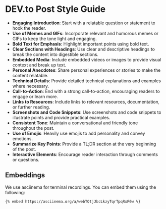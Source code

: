 # DEV.to Post Style Guide

- **Engaging Introduction**: Start with a relatable question or statement to hook the reader.
- **Use of Memes and GIFs**: Incorporate relevant and humorous memes or GIFs to keep the tone light and engaging.
- **Bold Text for Emphasis**: Highlight important points using bold text.
- **Clear Sections with Headings**: Use clear and descriptive headings to break the content into digestible sections.
- **Embedded Media**: Include embedded videos or images to provide visual context and break up text.
- **Personal Anecdotes**: Share personal experiences or stories to make the content relatable.
- **Technical Details**: Provide detailed technical explanations and examples where necessary.
- **Call-to-Action**: End with a strong call-to-action, encouraging readers to engage or learn more.
- **Links to Resources**: Include links to relevant resources, documentation, or further reading.
- **Screenshots and Code Snippets**: Use screenshots and code snippets to illustrate points and provide practical examples.
- **Consistent Tone**: Maintain a conversational and friendly tone throughout the post.
- **Use of Emojis**: Heavily use emojis to add personality and convey emotions.
- **Summarize Key Points**: Provide a TL;DR section at the very beginning of the post.
- **Interactive Elements**: Encourage reader interaction through comments or questions.

## Embeddings
We use asciinema for terminal recordings. You can embed them using the following:

```
{% embed https://asciinema.org/a/webTQtjJbcLkzyTqrTpqRxF6w %}
```

